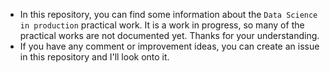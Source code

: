 - In this repository, you can find some information about the `Data Science in production` practical work.
It is a work in progress, so many of the practical works are not documented yet.
Thanks for your understanding.
- If you have any comment or improvement ideas, you can create an issue in this repository and I'll look onto it.
